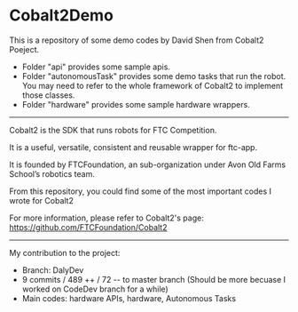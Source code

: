 # Cobalt2Demo

This is a repository of some demo codes by David Shen from Cobalt2 Poeject.
 * Folder "api" provides some sample apis.
 * Folder "autonomousTask" provides some demo tasks that run the robot. You may need to refer to the whole framework of Cobalt2 to implement those classes.
 * Folder "hardware" provides some sample hardware wrappers.
 
**************************************************************************************
Cobalt2 is the SDK that runs robots for FTC Competition.

It is a useful, versatile, consistent and reusable wrapper for ftc-app.

It is founded by FTCFoundation, an sub-organization under Avon Old Farms School’s robotics team.

From this repository, you could find some of the most important codes I wrote for Cobalt2

For more information, please refer to Cobalt2's page:
https://github.com/FTCFoundation/Cobalt2
**************************************************************************************
My contribution to the project:
 * Branch: DalyDev
 * 9 commits / 489 ++ / 72 -- to master branch (Should be more becuase I worked on CodeDev branch for a while)
 * Main codes: hardware APIs, hardware, Autonomous Tasks
